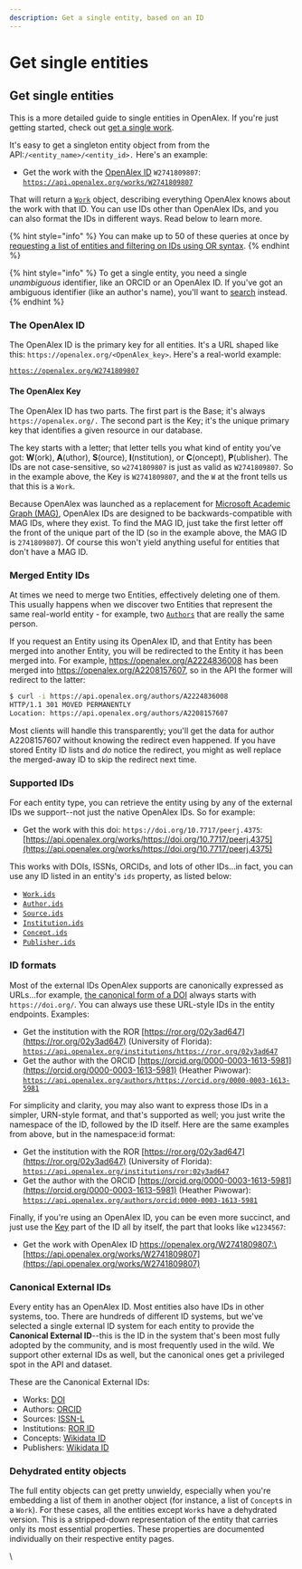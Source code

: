 ```yaml
---
description: Get a single entity, based on an ID
---
```


# Get single entities

## Get single entities

This is a more detailed guide to single entities in OpenAlex. If you're just getting started, check out [get a single work](get-a-single-work.md).

It's easy to get a singleton entity object from from the API:`/<entity_name>/<entity_id>.` Here's an example:

* Get the work with the [OpenAlex ID](./#the-openalex-id) `W2741809807`: [`https://api.openalex.org/works/W2741809807`](https://api.openalex.org/works/W2741809807)

That will return a [`Work`](broken-reference) object, describing everything OpenAlex knows about the work with that ID. You can use IDs other than OpenAlex IDs, and you can also format the IDs in different ways. Read below to learn more.

{% hint style="info" %}
You can make up to 50 of these queries at once by [requesting a list of entities and filtering on IDs using OR syntax](broken-reference).
{% endhint %}

{% hint style="info" %}
To get a single entity, you need a single _unambiguous_ identifier, like an ORCID or an OpenAlex ID. If you've got an ambiguous identifier (like an author's name), you'll want to [search](../get-lists-of-entities/search-entities.md) instead.
{% endhint %}

### The OpenAlex ID

The OpenAlex ID is the primary key for all entities. It's a URL shaped like this: `https://openalex.org/<OpenAlex_key>`. Here's a real-world example:

[`https://openalex.org/W2741809807`](https://openalex.org/W2741809807)

#### The OpenAlex Key

The OpenAlex ID has two parts. The first part is the Base; it's always `https://openalex.org/.` The second part is the Key; it's the unique primary key that identifies a given resource in our database.

The key starts with a letter; that letter tells you what kind of entity you've got: **W**(ork), **A**(uthor), **S**(ource), **I**(nstitution), or **C**(oncept), **P**(ublisher). The IDs are not case-sensitive, so `w2741809807` is just as valid as `W2741809807`. So in the example above, the Key is `W2741809807`, and the `W` at the front tells us that this is a `Work`.

Because OpenAlex was launched as a replacement for [Microsoft Academic Graph (MAG)](https://www.microsoft.com/en-us/research/project/microsoft-academic-graph/), OpenAlex IDs are designed to be backwards-compatible with MAG IDs, where they exist. To find the MAG ID, just take the first letter off the front of the unique part of the ID (so in the example above, the MAG ID is `2741809807`). Of course this won't yield anything useful for entities that don't have a MAG ID.

### Merged Entity IDs

At times we need to merge two Entities, effectively deleting one of them. This usually happens when we discover two Entities that represent the same real-world entity - for example, two [`Authors`](../../the-data/authors/) that are really the same person.

If you request an Entity using its OpenAlex ID, and that Entity has been merged into another Entity, you will be redirected to the Entity it has been merged into. For example, https://openalex.org/A2224836008 has been merged into https://openalex.org/A2208157607, so in the API the former will redirect to the latter:

```bash
$ curl -i https://api.openalex.org/authors/A2224836008
HTTP/1.1 301 MOVED PERMANENTLY
Location: https://api.openalex.org/authors/A2208157607
```

Most clients will handle this transparently; you'll get the data for author A2208157607 without knowing the redirect even happened. If you have stored Entity ID lists and _do_ notice the redirect, you might as well replace the merged-away ID to skip the redirect next time.

### Supported IDs

For each entity type, you can retrieve the entity using by any of the external IDs we support--not just the native OpenAlex IDs. So for example:

* Get the work with this doi: `https://doi.org/10.7717/peerj.4375`:\
  [https://api.openalex.org/works/https://doi.org/10.7717/peerj.4375](https://api.openalex.org/works/https://doi.org/10.7717/peerj.4375)

This works with DOIs, ISSNs, ORCIDs, and lots of other IDs...in fact, you can use any ID listed in an entity's `ids` property, as listed below:

* [`Work.ids`](broken-reference)
* [`Author.ids`](broken-reference)
* [`Source.ids`](broken-reference)
* [`Institution.ids`](broken-reference)
* [`Concept.ids`](broken-reference)
* [`Publisher.ids`](broken-reference)

### ID formats

Most of the external IDs OpenAlex supports are canonically expressed as URLs...for example, [the canonical form of a DOI](https://www.crossref.org/display-guidelines/) always starts with `https://doi.org/`. You can always use these URL-style IDs in the entity endpoints. Examples:

* Get the institution with the ROR [https://ror.org/02y3ad647](https://ror.org/02y3ad647) (University of Florida):\
  [`https://api.openalex.org/institutions/https://ror.org/02y3ad647`](https://api.openalex.org/institutions/https://ror.org/02y3ad647)
* Get the author with the ORCID [https://orcid.org/0000-0003-1613-5981](https://orcid.org/0000-0003-1613-5981) (Heather Piwowar):\
  [`https://api.openalex.org/authors/https://orcid.org/0000-0003-1613-5981`](https://api.openalex.org/authors/https://orcid.org/0000-0003-1613-5981)

For simplicity and clarity, you may also want to express those IDs in a simpler, URN-style format, and that's supported as well; you just write the namespace of the ID, followed by the ID itself. Here are the same examples from above, but in the namespace:id format:

* Get the institution with the ROR [https://ror.org/02y3ad647](https://ror.org/02y3ad647) (University of Florida):\
  [`https://api.openalex.org/institutions/ror:02y3ad647`](https://api.openalex.org/institutions/ror:02y3ad647)
* Get the author with the ORCID [https://orcid.org/0000-0003-1613-5981](https://orcid.org/0000-0003-1613-5981) (Heather Piwowar):\
  [`https://api.openalex.org/authors/orcid:0000-0003-1613-5981`](https://api.openalex.org/authors/orcid:0000-0003-1613-5981)

Finally, if you're using an OpenAlex ID, you can be even more succinct, and just use the [Key](./#the-openalex-key) part of the ID all by itself, the part that looks like `w1234567`:

* Get the work with OpenAlex ID https://openalex.org/W2741809807:\
  [https://api.openalex.org/works/W2741809807](https://api.openalex.org/works/W2741809807)

### Canonical External IDs

Every entity has an OpenAlex ID. Most entities also have IDs in other systems, too. There are hundreds of different ID systems, but we've selected a single external ID system for each entity to provide the **Canonical External ID**--this is the ID in the system that's been most fully adopted by the community, and is most frequently used in the wild. We support other external IDs as well, but the canonical ones get a privileged spot in the API and dataset.

These are the Canonical External IDs:

* Works: [DOI](broken-reference)
* Authors: [ORCID](broken-reference)
* Sources: [ISSN-L](broken-reference)
* Institutions: [ROR ID](broken-reference)
* Concepts: [Wikidata ID](broken-reference)
* Publishers: [Wikidata ID](broken-reference)

### Dehydrated entity objects

The full entity objects can get pretty unwieldy, especially when you're embedding a list of them in another object (for instance, a list of `Concept`s in a `Work`). For these cases, all the entities except `Work`s have a dehydrated version. This is a stripped-down representation of the entity that carries only its most essential properties. These properties are documented individually on their respective entity pages.

\\
